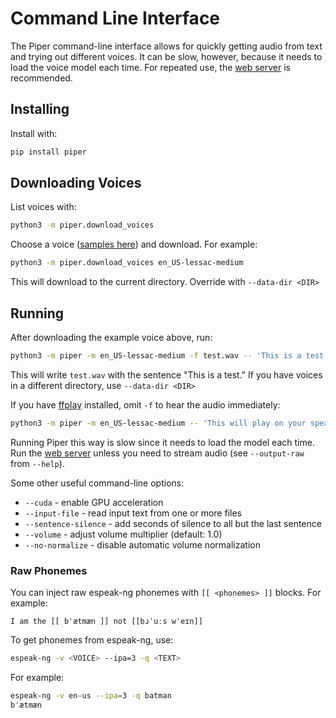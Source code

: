 # Command Line Interface

The Piper command-line interface allows for quickly getting audio from text and trying out different voices. It can be slow, however, because it needs to load the voice model each time. For repeated use, the [web server](docs/API_HTTP.md) is recommended.

## Installing

Install with:

``` sh
pip install piper
```

## Downloading Voices

List voices with:

``` sh
python3 -m piper.download_voices
```

Choose a voice ([samples here][samples]) and download. For example:

``` sh
python3 -m piper.download_voices en_US-lessac-medium
```

This will download to the current directory. Override with `--data-dir <DIR>`

## Running

After downloading the example voice above, run:

``` sh
python3 -m piper -m en_US-lessac-medium -f test.wav -- 'This is a test.'
```

This will write `test.wav` with the sentence "This is a test."
If you have voices in a different directory, use `--data-dir <DIR>`

If you have [ffplay][] installed, omit `-f` to hear the audio immediately:

``` sh
python3 -m piper -m en_US-lessac-medium -- 'This will play on your speakers.'
```

Running Piper this way is slow since it needs to load the model each time. Run the [web server](docs/API_HTTP.md) unless you need to stream audio (see `--output-raw` from `--help`).

Some other useful command-line options:

* `--cuda` - enable GPU acceleration
* `--input-file` - read input text from one or more files
* `--sentence-silence` - add seconds of silence to all but the last sentence
* `--volume` - adjust volume multiplier (default: 1.0)
* `--no-normalize` - disable automatic volume normalization

### Raw Phonemes

You can inject raw espeak-ng phonemes with `[[ <phonemes> ]]` blocks. For example:

```
I am the [[ bˈætmæn ]] not [[bɹˈuːs wˈe‍ɪn]]
```

To get phonemes from espeak-ng, use:

``` sh
espeak-ng -v <VOICE> --ipa=3 -q <TEXT>
```

For example:

``` sh
espeak-ng -v en-us --ipa=3 -q batman
bˈætmæn
```

<!-- Links -->
[samples]: https://rhasspy.github.io/piper-samples/
[ffplay]: https://ffmpeg.org/ffplay.html
